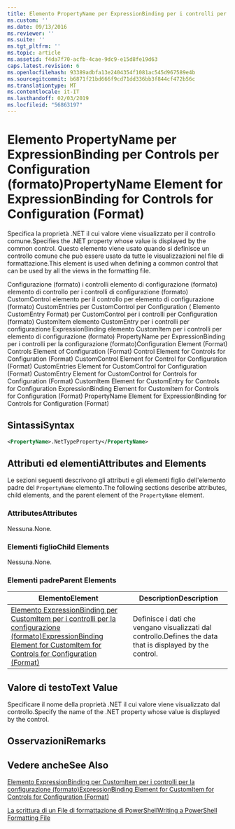 ```yaml
---
title: Elemento PropertyName per ExpressionBinding per i controlli per la configurazione (formato) | Microsoft Docs
ms.custom: ''
ms.date: 09/13/2016
ms.reviewer: ''
ms.suite: ''
ms.tgt_pltfrm: ''
ms.topic: article
ms.assetid: f4da7f70-acfb-4cae-9dc9-e15d8fe19d63
caps.latest.revision: 6
ms.openlocfilehash: 93389adbfa13e2404354f1081ac545d967589e4b
ms.sourcegitcommit: b6871f21bd666f9cd71dd336bb3f844cf472b56c
ms.translationtype: MT
ms.contentlocale: it-IT
ms.lasthandoff: 02/03/2019
ms.locfileid: "56863197"
---
```

# <a name="propertyname-element-for-expressionbinding-for-controls-for-configuration-format"></a><span data-ttu-id="16788-102">Elemento PropertyName per ExpressionBinding per Controls per Configuration (formato)</span><span class="sxs-lookup"><span data-stu-id="16788-102">PropertyName Element for ExpressionBinding for Controls for Configuration (Format)</span></span>

<span data-ttu-id="16788-103">Specifica la proprietà .NET il cui valore viene visualizzato per il controllo comune.</span><span class="sxs-lookup"><span data-stu-id="16788-103">Specifies the .NET property whose value is displayed by the common control.</span></span> <span data-ttu-id="16788-104">Questo elemento viene usato quando si definisce un controllo comune che può essere usato da tutte le visualizzazioni nel file di formattazione.</span><span class="sxs-lookup"><span data-stu-id="16788-104">This element is used when defining a common control that can be used by all the views in the formatting file.</span></span>

<span data-ttu-id="16788-105">Configurazione (formato) i controlli elemento di configurazione (formato) elemento di controllo per i controlli di configurazione (formato) CustomControl elemento per il controllo per elemento di configurazione (formato) CustomEntries per CustomControl per Configuration ( Elemento CustomEntry Format) per CustomControl per i controlli per Configuration (formato) CustomItem elemento CustomEntry per i controlli per configurazione ExpressionBinding elemento CustomItem per i controlli per elemento di configurazione (formato) PropertyName per ExpressionBinding per i controlli per la configurazione (formato)</span><span class="sxs-lookup"><span data-stu-id="16788-105">Configuration Element (Format) Controls Element of Configuration (Format) Control Element for Controls for Configuration (Format) CustomControl Element for Control for Configuration (Format) CustomEntries Element for CustomControl for Configuration (Format) CustomEntry Element for CustomControl for Controls for Configuration (Format) CustomItem Element for CustomEntry for Controls for Configuration ExpressionBinding Element for CustomItem for Controls for Configuration (Format) PropertyName Element for ExpressionBinding for Controls for Configuration (Format)</span></span>

## <a name="syntax"></a><span data-ttu-id="16788-106">Sintassi</span><span class="sxs-lookup"><span data-stu-id="16788-106">Syntax</span></span>

```xml
<PropertyName>.NetTypeProperty</PropertyName>
```

## <a name="attributes-and-elements"></a><span data-ttu-id="16788-107">Attributi ed elementi</span><span class="sxs-lookup"><span data-stu-id="16788-107">Attributes and Elements</span></span>

<span data-ttu-id="16788-108">Le sezioni seguenti descrivono gli attributi e gli elementi figlio dell'elemento padre del `PropertyName` elemento.</span><span class="sxs-lookup"><span data-stu-id="16788-108">The following sections describe attributes, child elements, and the parent element of the `PropertyName` element.</span></span>

### <a name="attributes"></a><span data-ttu-id="16788-109">Attributes</span><span class="sxs-lookup"><span data-stu-id="16788-109">Attributes</span></span>

<span data-ttu-id="16788-110">Nessuna.</span><span class="sxs-lookup"><span data-stu-id="16788-110">None.</span></span>

### <a name="child-elements"></a><span data-ttu-id="16788-111">Elementi figlio</span><span class="sxs-lookup"><span data-stu-id="16788-111">Child Elements</span></span>

<span data-ttu-id="16788-112">Nessuna.</span><span class="sxs-lookup"><span data-stu-id="16788-112">None.</span></span>

### <a name="parent-elements"></a><span data-ttu-id="16788-113">Elementi padre</span><span class="sxs-lookup"><span data-stu-id="16788-113">Parent Elements</span></span>

|<span data-ttu-id="16788-114">Elemento</span><span class="sxs-lookup"><span data-stu-id="16788-114">Element</span></span>|<span data-ttu-id="16788-115">Description</span><span class="sxs-lookup"><span data-stu-id="16788-115">Description</span></span>|
|-------------|-----------------|
|[<span data-ttu-id="16788-116">Elemento ExpressionBinding per CustomItem per i controlli per la configurazione (formato)</span><span class="sxs-lookup"><span data-stu-id="16788-116">ExpressionBinding Element for CustomItem for Controls for Configuration (Format)</span></span>](./expressionbinding-element-for-customitem-for-controls-for-configuration-format.md)|<span data-ttu-id="16788-117">Definisce i dati che vengano visualizzati dal controllo.</span><span class="sxs-lookup"><span data-stu-id="16788-117">Defines the data that is displayed by the control.</span></span>|

## <a name="text-value"></a><span data-ttu-id="16788-118">Valore di testo</span><span class="sxs-lookup"><span data-stu-id="16788-118">Text Value</span></span>

<span data-ttu-id="16788-119">Specificare il nome della proprietà .NET il cui valore viene visualizzato dal controllo.</span><span class="sxs-lookup"><span data-stu-id="16788-119">Specify the name of the .NET property whose value is displayed by the control.</span></span>

## <a name="remarks"></a><span data-ttu-id="16788-120">Osservazioni</span><span class="sxs-lookup"><span data-stu-id="16788-120">Remarks</span></span>

## <a name="see-also"></a><span data-ttu-id="16788-121">Vedere anche</span><span class="sxs-lookup"><span data-stu-id="16788-121">See Also</span></span>

[<span data-ttu-id="16788-122">Elemento ExpressionBinding per CustomItem per i controlli per la configurazione (formato)</span><span class="sxs-lookup"><span data-stu-id="16788-122">ExpressionBinding Element for CustomItem for Controls for Configuration (Format)</span></span>](./expressionbinding-element-for-customitem-for-controls-for-configuration-format.md)

[<span data-ttu-id="16788-123">La scrittura di un File di formattazione di PowerShell</span><span class="sxs-lookup"><span data-stu-id="16788-123">Writing a PowerShell Formatting File</span></span>](./writing-a-powershell-formatting-file.md)
